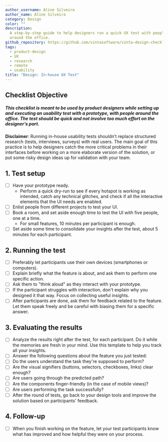```yaml
---
author_username: Aline Silveira
author_name: Aline Silveira
category: Design
color: ""
description:
  A step-by-step guide to help designers run a quick UX test with people
  around the office.
github_repository: https://github.com/vintasoftware/vinta-design-checklists/tree/master/in-house-ux-test
tags:
  - product-design
  - UX
  - research
  - remote
  - usability
title: "Design: In-house UX Test"
---
```


## Checklist Objective

##### This checklist is meant to be used by product designers while setting up and executing an usability test with a prototype, with people around the office. The test should be quick and not involve too much effort on the designer’s part.

**Disclaimer**: Running in-house usability tests shouldn’t replace structured research (tests, interviews, surveys) with real users. The main goal of this practice is to help designers catch the more critical problems in their interfaces before working on a more elaborate version of the solution, or put some risky design ideas up for validation with your team.

## 1. Test setup

- [ ] Have your prototype ready.
  - Perform a quick dry-run to see if every hotspot is working as intended, catch any technical glitches, and check if all the interactive elements that the UI needs are enabled.
- [ ] Enlist people from different projects to test your UI.
- [ ] Book a room, and set aside enough time to test the UI with five people, one at a time.
  - For small features, 10 minutes per participant is enough.
- [ ] Set aside some time to consolidate your insights after the test, about 5 minutes for each participant.

## 2. Running the test

- [ ] Preferably let participants use their own devices (smartphones or computers).
- [ ] Explain briefly what the feature is about, and ask them to perform one specific action.
- [ ] Ask them to "think aloud" as they interact with your prototype.
- [ ] If the participant struggles with interaction, don't explain why you designed it that way. Focus on collecting useful insights.
- [ ] After participants are done, ask them for feedback related to the feature. Let them speak freely and be careful with biasing them for a specific answer.

## 3. Evaluating the results

- [ ] Analyze the results right after the test, for each participant. Do it while the memories are fresh in your mind. Use this template to help you track all your insights.
- [ ] Answer the following questions about the feature you just tested:
- [ ] Do the users understand the task they're supposed to perform?
- [ ] Are the visual signifiers (buttons, selectors, checkboxes, links) clear enough?
- [ ] Are users going through the predicted path?
- [ ] Are the components finger-friendly (in the case of mobile views)?
- [ ] Are users performing the task successfully?
- [ ] After the round of tests, go back to your design tools and improve the solution based on participants' feedback.

## 4. Follow-up

- [ ] When you finish working on the feature, let your test participants know what has improved and how helpful they were on your process.
